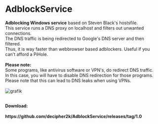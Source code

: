 # AdblockService
<b>Adblocking Windows service</b> based on Steven Black's hostsfile.<br>
This service runs a DNS proxy on localhost and filters out unwanted connections.<br>
The DNS traffic is being redirected to Google's DNS server and then filtered.<br>
Thus, it is way faster than webbrowser based adblockers. Useful if you can't afford a PiHole.<br>
<br>
<b>Please note:</b><br>
Some programs, like antivirus software or VPN's, do redirect DNS traffic.<br>
In this case, you will have to disable DNS redirection for those programs.<br>
Please note that this can lead to DNS leaks when using VPNs.<br>
<br>
![grafik](https://user-images.githubusercontent.com/18600621/169657619-3a89de38-59e8-4c6a-a93b-189007eb58f3.png)
<br>

<br>
<b>Download:</br><br>
https://github.com/decipher2k/AdblockService/releases/tag/1.0
